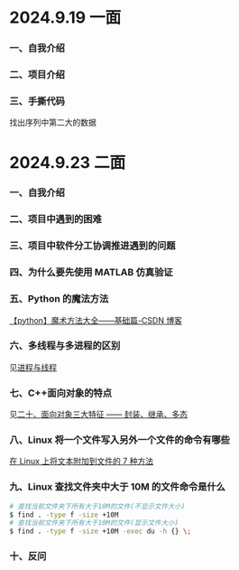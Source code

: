 # 2024.9.19 一面

### 一、自我介绍

### 二、项目介绍

### 三、手撕代码

找出序列中第二大的数据

# 2024.9.23 二面

### 一、自我介绍

### 二、项目中遇到的困难

### 三、项目中软件分工协调推进遇到的问题

### 四、为什么要先使用 MATLAB 仿真验证

### 五、Python 的魔法方法

[【python】魔术方法大全——基础篇-CSDN 博客](https://blog.csdn.net/bagell/article/details/134965257)

### 六、多线程与多进程的区别

见[进程与线程](进程与线程.md)

### 七、C++面向对象的特点

见[二十、面向对象三大特征 —— 封装、继承、多态](C&C++基础知识总结.md#二十、面向对象三大特征%20——%20封装、继承、多态)

### 八、Linux 将一个文件写入另外一个文件的命令有哪些

[在 Linux 上将文本附加到文件的 7 种方法](https://cn.linux-console.net/?p=30517)

### 九、Linux 查找文件夹中大于 10M 的文件命令是什么

```bash
# 查找当前文件夹下所有大于10M的文件(不显示文件大小)
$ find . -type f -size +10M
# 查找当前文件夹下所有大于10M的文件(显示文件大小)
$ find . -type f -size +10M -exec du -h {} \;
```

### 十、反问
